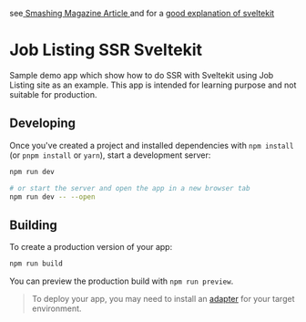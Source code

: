 see[ Smashing Magazine Article ](https://www.smashingmagazine.com/2023/06/build-server-side-rendered-svelte-apps-sveltekit/) and for a [good explanation of sveltekit](https://www.codemotion.com/magazine/frontend/how-to-guide-creating-a-blog-in-5-mins-with-sveltekit/)

# Job Listing SSR Sveltekit

Sample demo app which show how to do SSR with Sveltekit using Job Listing site as an example. This app is intended for learning purpose and not suitable for production.

## Developing

Once you've created a project and installed dependencies with `npm install` (or `pnpm install` or `yarn`), start a development server:

```bash
npm run dev

# or start the server and open the app in a new browser tab
npm run dev -- --open
```

## Building

To create a production version of your app:

```bash
npm run build
```

You can preview the production build with `npm run preview`.

> To deploy your app, you may need to install an [adapter](https://kit.svelte.dev/docs/adapters) for your target environment.

